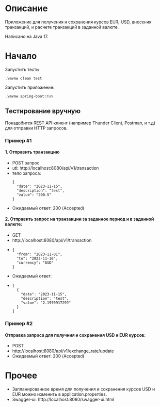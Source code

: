# Описание
Приложение для получения и сохранения курсов EUR, USD, внесения транзакций, и расчете транзакций в заданной валюте.

Написано на Java 17.

# Начало

Запустить тесты:

`.\mvnw clean test`

Запустить приложение:

`.\mvnw spring-boot:run`

## Тестирование вручную

Понадобится REST API клиент (например Thunder Client, Postman, и т.д) для отправки  HTTP запросов.

### Пример #1
#### 1. Отправить транзакцию
- POST запрос
- utl: http://localhost:8080/api/v1/transaction
- тело запроса: 
  ```
  {
    "date": "2023-11-15",
    "description": "test",
    "value": "200.5"
  } 

- Ожидаемый ответ: 200 (Accepted)

#### 2. Отправить запрос на транзакции за заданное период и в заданной валюте:

- GET 
- http://localhost:8080/api/v1/transaction
- ```
  {
    "from": "2023-11-01",
    "to": "2023-11-16",
    "currency": "USD"
  }
- Ожидаемый ответ:
- ```
  [
    {
      "date": "2023-11-15",
      "description": "test",
      "value": "2.1970917299"
    }
  ]

### Пример #2

#### Отправка запроса для получния и сохранения USD и EUR курсов:

- POST
- http://localhost:8080/api/v1/exchange_rate/update
- Ожидаемый ответ: 200 (Accepted)

# Прочее

- Запланированное время для получения и сохранения курсов USD и EUR можно изменить в application.properties.
- Swagger-ui: http://localhost:8080/swagger-ui.html
